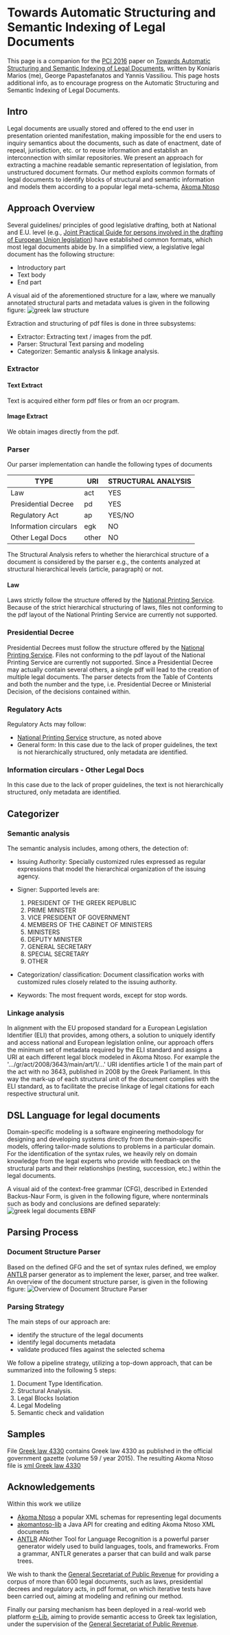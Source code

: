 # Towards Automatic Structuring and Semantic Indexing of Legal Documents

This page is a companion for the [PCI 2016](http://pci2016.teiwest.gr/) paper on [Towards Automatic Structuring and Semantic Indexing of Legal  Documents](http://dx.doi.org/10.1145/3003733.3003801), written by Koniaris Marios (me), George Papastefanatos and Yannis Vassiliou. This page hosts additional info, as to encourage progress on the Automatic Structuring and Semantic Indexing of Legal Documents.

## Intro
Legal documents are usually stored and offered to the end user in presentation oriented manifestation, making impossible for the end users to inquiry semantics about the documents, such as date of enactment, date of repeal, jurisdiction, etc. or to reuse information and establish an interconnection with similar repositories. We present an approach for extracting a machine readable semantic representation of legislation, from unstructured document formats. Our method exploits common formats of legal documents to identify blocks of structural and semantic information and models them according
to a popular legal meta-schema, [Akoma Ntoso](http://www.akomantoso.org/)

## Approach Overview

Several guidelines/ principles of good legislative drafting, both at 
National and E.U. level (e.g., [Joint Practical Guide for persons involved in the drafting of European Union legislation](https://www.google.gr/url?sa=t&rct=j&q=&esrc=s&source=web&cd=1&cad=rja&uact=8&ved=0ahUKEwju8M2P_NLPAhWGOxoKHT0DDC4QFgghMAA&url=http%3A%2F%2Feur-lex.europa.eu%2Fcontent%2Ftechleg%2FKB0213228ENN.pdf&usg=AFQjCNE5WLDhUqe7vv9A_DOSepx60yloZw)) have established common formats, which most legal documents abide by. In a simplified view, a legislative legal
document has the following structure:
* Introductory part
* Text body
* End part

A visual aid of the aforementioned structure for a law, where we manually annotated structural parts and metadata values is given in the following figure:
![greek law structure](https://raw.githubusercontent.com/mkoniari/LawParser/master/figures/fig1.png "greek law structure")

Extraction and structuring of pdf files is done in three subsystems:
* Extractor: Extracting text / images from the pdf.
* Parser: Structural Text parsing and modeling 
* Categorizer: Semantic analysis & linkage analysis.

### Extractor
#### Text Extract
Text is acquired either form pdf files or from an ocr program.
#### Image Extract
We obtain images directly from the pdf.

### Parser
Our parser implementation can handle the following types of documents

| TYPE  | URI | STRUCTURAL ANALYSIS|
| ------------- | ------------- | ------------- |
| Law| act | YES |
| Presidential  Decree| pd |YES |
| Regulatory Act  |ap | YES/NO |
| Information circulars| egk| NO |
| Other Legal Docs| other | NO |



The Structural Analysis refers to whether the hierarchical structure of a document is considered by the parser e.g., the contents analyzed at structural hierarchical levels (article, paragraph) or not.

#### Law
Laws strictly follow the structure offered by the [National Printing Service](http://www.et.gr). Because of the strict hierarchical structuring of laws, files not conforming to the pdf layout of the National Printing Service are currently not supported.

### Presidential Decree
Presidential Decrees must follow the structure offered by the [National Printing Service](http://www.et.gr). Files not conforming to the pdf layout of the National Printing Service are currently not supported. Since a Presidential Decree may actually contain several others, a single pdf will lead to the creation of multiple legal documents. The parser detects from the Table of Contents and both the number and the type, i.e. Presidential Decree or Ministerial Decision, of the decisions contained within. 

### Regulatory Acts   
Regulatory Acts may follow:
 - [National Printing Service](http://www.et.gr) structure, as noted above
 - General form: In this case due to the lack of proper guidelines, the text is not hierarchically structured, only metadata are identified.

### Information circulars - Other Legal Docs
In this case due to the lack of proper guidelines, the text is not hierarchically structured, only metadata are identified.

## Categorizer

### Semantic analysis

The semantic analysis includes, among others, the detection of: 

* Issuing Authority: Specially customized rules expressed as regular expressions that model the hierarchical organization of the issuing agency.

* Signer: Supported levels are:
  1. PRESIDENT OF THE GREEK REPUBLIC
  2. PRIME MINISTER
  3. VICE PRESIDENT OF GOVERNMENT
  4. MEMBERS OF THE CABINET OF MINISTERS
  5. MINISTERS
  6. DEPUTY MINISTER
  7. GENERAL SECRETARY
  8. SPECIAL SECRETARY
  9. OTHER

* Categorization/ classification:
Document classification works with customized rules closely related to the issuing authority.

* Keywords:
The most frequent words, except for stop words.

### Linkage analysis
In alignment with the EU proposed standard for a European Legislation Identifier (ELI) that provides, among others, a solution to uniquely identify and access national and European legislation online, our approach offers the minimum set of metadata required by the ELI standard and assigns a URI at each different legal block modeled in Akoma Ntoso. For example the '.../gr/act/2008/3643/main/art/1/...' URI identifies article 1 of the main part of the act with no 3643, published in 2008 by the Greek Parliament. In this way the mark-up of each structural unit of the document complies with the ELI standard, as to facilitate the precise linkage of legal citations for each respective structural unit.

## DSL Language for legal documents

Domain-specific modeling is a software engineering methodology for designing and developing systems directly from
the domain-specific models, offering tailor-made solutions to problems in a particular domain. For the identification of the syntax rules, we heavily rely on domain knowledge from the legal experts who provide with feedback on the structural parts and their relationships (nesting, succession, etc.) within the legal documents.  

A visual aid of the context-free grammar (CFG), described in Extended Backus-Naur Form,  is given in the following figure, where nonterminals such as body and conclusions are defined separately:
![greek legal documents EBNF](https://raw.githubusercontent.com/mkoniari/LawParser/master/figures/fig2.png "greek legal documents EBNF")

## Parsing Process

### Document Structure Parser
Based on the defined GFG and the set of syntax rules defined, we employ [ANTLR](http://www.antlr.org/) parser generator as to implement the lexer, parser, and tree walker. 
An overview of the document structure parser, is given in the following figure:
![Overview of Document Structure Parser](https://raw.githubusercontent.com/mkoniari/LawParser/master/figures/fig3.png "Overview of Document Structure Parser")

### Parsing Strategy
The main steps of our approach are:
* identify the structure of the legal documents
* identify legal documents metadata
* validate produced files against the selected schema

We follow a pipeline strategy, utilizing a top-down approach, that can be summarized into the following 5 steps:

1. Document Type Identification. 
2. Structural Analysis. 
3. Legal Blocks Isolation
4. Legal Modeling
5. Semantic check and validation

## Samples
File [Greek law 4330](https://github.com/mkoniari/LawParser/blob/master/samples/law_4330_2015.pdf) contains Greek law 4330 as published in the official government gazette (volume 59 / year 2015). The resulting Akoma Ntoso file is [xml Greek law 4330](https://github.com/mkoniari/LawParser/blob/master/samples/law_4330_2015.xml)

## Acknowledgements
Within this work we utilize 
* [Akoma Ntoso](http://www.akomantoso.org/) a popular XML schemas for representing legal documents
* [akomantoso-lib](http://kohsah.github.io/akomantoso-lib/) a Java API for creating and editing Akoma Ntoso XML documents
* [ANTLR](http://www.antlr.org/) ANother Tool for Language Recognition is a powerful parser generator widely used to build languages, tools, and frameworks. From a grammar, ANTLR generates a parser that can build and walk parse trees.

We wish to thank the [General Secretariat of Public Revenue](www.publicrevenue.gr) for providing  a corpus of more than 600 legal documents, such as laws, presidential decrees and regulatory acts, in pdf format, on which iterative tests have been carried out, aiming at modeling and refining our method.

Finally our parsing mechanism has been deployed in a real-world web platform [e-Lib](http://www.publicrevenue.gr/elib/), aiming to provide semantic access to Greek tax legislation, under the supervision of the [General Secretariat of Public Revenue](www.publicrevenue.gr).
